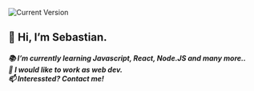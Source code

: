 ![Current Version](https://img.shields.io/badge/Readme-v0.3-1e87e4.svg)

<h2> 👋 Hi, I’m Sebastian. 
<h5> 📚 I’m currently learning Javascript, React, Node.JS and many more..<br>
 💞️ I would like to work as web dev.<br>
 📫 Interessted? Contact me!<br>
